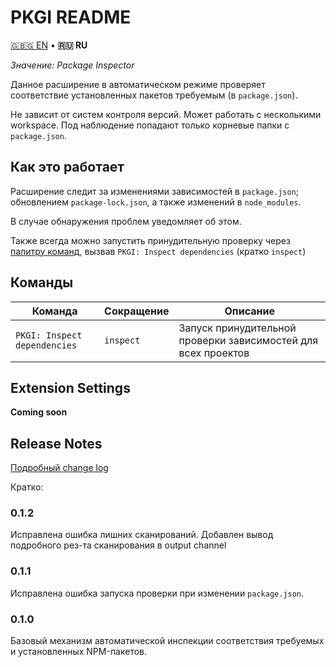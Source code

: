 # PKGI README

[🇬🇧🇬 EN](./README.md) • **🇷🇺 RU**

*Значение: Package Inspector*

Данное расширение в автоматическом режиме проверяет соответствие установленных пакетов требуемым (в `package.json`).

Не зависит от систем контроля версий. Может работать с несколькими workspace. Под наблюдение попадают только корневые папки с `package.json`.

## Как это работает

Расширение следит за изменениями зависимостей в `package.json`; обновлением `package-lock.json`, а также изменений в `node_modules`.

В случае обнаружения проблем уведомляет об этом.

Также всегда можно запустить принудительную проверку через [палитру команд](#Команды), вызвав `PKGI: Inspect dependencies` (кратко `inspect`)

## Команды

| Команда | Сокращение | Описание |
|---------|------------|----------|
| `PKGI: Inspect dependencies` | `inspect` | Запуск принудительной проверки зависимостей для всех проектов |

## Extension Settings

**Coming soon**

## Release Notes

[Подробный change log](./CHANGELOG.RU.md)

Кратко:

### 0.1.2

Исправлена ошибка лишних сканирований.
Добавлен вывод подробного рез-та сканирования в output channel

### 0.1.1

Исправлена ошибка запуска проверки при изменении `package.json`.

### 0.1.0

Базовый механизм автоматической инспекции соответствия требуемых и установленных NPM-пакетов.